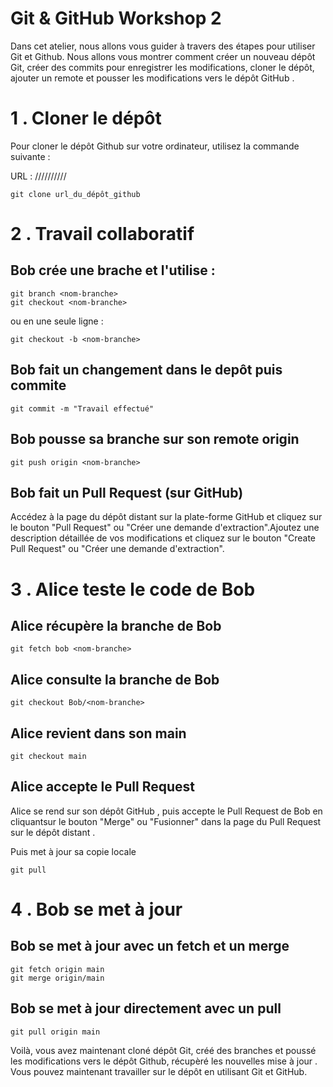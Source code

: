 # Git & GitHub Workshop 2

Dans cet atelier, nous allons vous guider à travers des étapes pour utiliser Git et Github. Nous allons vous montrer comment créer un nouveau dépôt Git, créer des commits pour enregistrer les modifications, cloner le dépôt, ajouter un remote et pousser les modifications vers le dépôt GitHub .

# 1 . Cloner le dépôt
Pour cloner le dépôt Github sur votre ordinateur, utilisez la commande suivante :

URL : //////////

```
git clone url_du_dépôt_github
```
# 2 . Travail collaboratif 
## Bob crée une brache et l'utilise : 
```
git branch <nom-branche>
git checkout <nom-branche>
```
ou en une seule ligne :
```
git checkout -b <nom-branche>
```
## Bob fait un changement dans le depôt puis commite
```
git commit -m "Travail effectué"
```
## Bob pousse sa branche sur son remote origin
```
git push origin <nom-branche>
```
## Bob fait un Pull Request (sur GitHub)

Accédez à la page du dépôt distant sur la plate-forme GitHub et cliquez sur le bouton "Pull Request" ou "Créer une demande d'extraction".Ajoutez une description détaillée de vos modifications et cliquez sur le bouton "Create Pull Request" ou "Créer une demande d'extraction".

# 3 . Alice teste le code de Bob 
## Alice récupère la branche de Bob
```
git fetch bob <nom-branche>
``` 

## Alice consulte la branche de Bob
```
git checkout Bob/<nom-branche>
```
## Alice revient dans son main
```
git checkout main
```
## Alice accepte le Pull Request
Alice se rend sur son dépôt GitHub , puis accepte le Pull Request de Bob en cliquantsur le bouton "Merge" ou "Fusionner" dans la page du Pull Request sur le dépôt distant .

Puis met à jour sa copie locale 
```
git pull
```
# 4 .  Bob se met à jour

## Bob se met à jour avec un fetch et un merge
```
git fetch origin main
git merge origin/main
``` 

## Bob se met à jour directement avec un pull
```
git pull origin main
```


Voilà, vous avez maintenant cloné dépôt Git, créé des branches et poussé les modifications vers le dépôt Github, récupèré les nouvelles mise à jour .  Vous pouvez maintenant travailler sur le dépôt en utilisant Git et GitHub.

